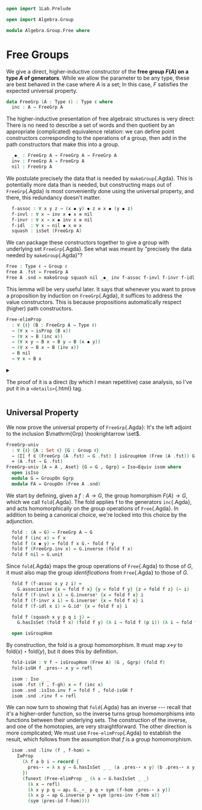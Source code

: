 ```agda
open import 1Lab.Prelude

open import Algebra.Group

module Algebra.Group.Free where
```

<!--
```agda
private variable
  ℓ : Level
  A : Type ℓ
```
-->

# Free Groups

We give a direct, higher-inductive constructor of the **free group
$F(A)$ on a type $A$ of generators**. While we allow the parameter to be
any type, these are best behaved in the case where $A$ is a set; In this
case, $F$ satisfies the expected universal property.

```agda
data FreeGrp (A : Type ℓ) : Type ℓ where
  inc : A → FreeGrp A
```

The higher-inductive presentation of free algebraic structures is very
direct: There is no need to describe a set of words and then quotient by
an appropriate (complicated) equivalence relation: we can define point
constructors corresponding to the operations of a group, then add in the
path constructors that make this into a group.

```agda
  _◆_ : FreeGrp A → FreeGrp A → FreeGrp A
  inv : FreeGrp A → FreeGrp A
  nil : FreeGrp A
```

We postulate precisely the data that is needed by `makeGroup`{.Agda}.
This is potentially more data than is needed, but constructing maps out
of `FreeGrp`{.Agda} is most conveniently done using the universal
property, and there, this redundancy doesn't matter.

```agda
  f-assoc : ∀ x y z → (x ◆ y) ◆ z ≡ x ◆ (y ◆ z)
  f-invl : ∀ x → inv x ◆ x ≡ nil
  f-invr : ∀ x → x ◆ inv x ≡ nil
  f-idl  : ∀ x → nil ◆ x ≡ x
  squash : isSet (FreeGrp A)
```

We can package these constructors together to give a group with
underlying set `FreeGrp`{.Agda}. See what was meant by "precisely the
data needed by `makeGroup`{.Agda}"?

```agda
Free : Type ℓ → Group ℓ
Free A .fst = FreeGrp A
Free A .snd = makeGroup squash nil _◆_ inv f-assoc f-invl f-invr f-idl
```

This lemma will be very useful later. It says that whenever you want to
prove a proposition by induction on `FreeGrp`{.Agda}, it suffices to
address the value constructors. This is because propositions
automatically respect (higher) path constructors.

```agda
Free-elimProp 
  : ∀ {ℓ} (B : FreeGrp A → Type ℓ)
  → (∀ x → isProp (B x))
  → (∀ x → B (inc x))
  → (∀ x y → B x → B y → B (x ◆ y))
  → (∀ x → B x → B (inv x))
  → B nil
  → ∀ x → B x
```

<details>
<summary>

The proof of it is a direct (by which I mean repetitive) case analysis,
so I've put it in a `<details>`{.html} tag.

</summary>

```agda
Free-elimProp B bp bi bd binv bnil = go where
  go : ∀ x → B x
  go (inc x) = bi x
  go (x ◆ y) = bd x y (go x) (go y)
  go (inv x) = binv x (go x)
  go nil = bnil
  go (f-assoc x y z i) = 
    isProp→PathP (λ i → bp (f-assoc x y z i)) 
      (bd (x ◆ y) z (bd x y (go x) (go y)) (go z))
      (bd x (y ◆ z) (go x) (bd y z (go y) (go z))) i
  go (f-invl x i) = 
    isProp→PathP (λ i → bp (f-invl x i)) (bd (inv x) x (binv x (go x)) (go x)) bnil i
  go (f-invr x i) =
    isProp→PathP (λ i → bp (f-invr x i)) (bd x (inv x) (go x) (binv x (go x))) bnil i
  go (f-idl x i) = isProp→PathP (λ i → bp (f-idl x i)) (bd nil x bnil (go x)) (go x) i
  go (squash x y p q i j) = 
    isProp→SquareP (λ i j → bp (squash x y p q i j)) 
      (λ i → go x) (λ i → go (p i)) (λ i → go (q i)) (λ i → go y) i j
```

</details>

## Universal Property

We now prove the universal property of `FreeGrp`{.Agda}: It's the left
adjoint to the inclusion $\mathrm{Grp} \hookrightarrow \set$. 

```agda
FreeGrp-univ 
  : ∀ {ℓ} {A : Set ℓ} {G : Group ℓ}
  → (Σ[ f ∈ (FreeGrp (A .fst) → G .fst) ] isGroupHom (Free (A .fst)) G f)
  ≃ (A .fst → G .fst)
FreeGrp-univ {A = A , Aset} {G = G , Ggrp} = Iso→Equiv isom where
  open isIso
  module G = GroupOn Ggrp
  module FA = GroupOn (Free A .snd)
```

We start by defining, given a $f : A \to G$, the group homorphism $F(A)
\to G$, which we call `fold`{.Agda}. The fold applies f to the
generators `inc`{.Agda}, and acts homomorphically on the group
operations of `Free`{.Agda}. In addition to being a canonical choice,
we're locked into this choice by the adjunction.

```agda
  fold : (A → G) → FreeGrp A → G
  fold f (inc x) = f x
  fold f (x ◆ y) = fold f x G.⋆ fold f y
  fold f (FreeGrp.inv x) = G.inverse (fold f x)
  fold f nil = G.unit
```

Since `fold`{.Agda} maps the group operations of `Free`{.Agda} to those
of $G$, it must also map the group _identifications_ from `Free`{.Agda}
to those of $G$.

```agda
  fold f (f-assoc x y z i) = 
    G.associative {x = fold f x} {y = fold f y} {z = fold f z} (~ i)
  fold f (f-invl x i) = G.inverseˡ {x = fold f x} i
  fold f (f-invr x i) = G.inverseʳ {x = fold f x} i
  fold f (f-idl x i) = G.idˡ {x = fold f x} i

  fold f (squash x y p q i j) = 
    G.hasIsSet (fold f x) (fold f y) (λ i → fold f (p i)) (λ i → fold f (q i)) i j

  open isGroupHom
```

By construction, the fold is a group homomorphism. It must map $x
\diamond y$ to $\mathrm{fold}(x) \star \mathrm{fold}(y)$, but it does
this by definition.

```agda
  fold-isGH : ∀ f → isGroupHom (Free A) (G , Ggrp) (fold f)
  fold-isGH f .pres-⋆ x y = refl

  isom : Iso _ _
  isom .fst (f , f-gh) x = f (inc x)
  isom .snd .isIso.inv f = fold f , fold-isGH f
  isom .snd .rinv f = refl
```

We can now turn to showing that `fold`{.Agda} has an inverse --- recall
that it's a higher-order function, so the inverse turns group
homomorphisms into functions between their underlying sets. The
construction of the inverse, and one of the homotopies, are very
straightforward. The other direction is more complicated; We must use
`Free-elimProp`{.Agda} to establish the result, which follows from the
assumption that $f$ is a group homomorphism.

```agda
  isom .snd .linv (f , f-hom) =
    Σ≡Prop 
      (λ f a b i → record { 
        pres-⋆ = λ x y → G.hasIsSet _ _ (a .pres-⋆ x y) (b .pres-⋆ x y) i 
      }) 
      (funext (Free-elimProp _ (λ x → G.hasIsSet _ _) 
        (λ x → refl) 
        (λ x y p q → ap₂ G._⋆_ p q ∙ sym (f-hom .pres-⋆ x y)) 
        (λ x p → ap G.inverse p ∙ sym (pres-inv f-hom x)) 
        (sym (pres-id f-hom))))
```
